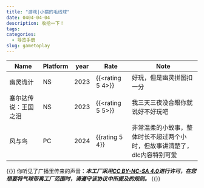 ```yaml
---
title: "游戏|小猫的毛线球"
date: 0404-04-04
description: 收拾一下！
tags:
categories:
  - 导览手册
slug: gametoplay
---
```

<style>
  blockquote {
    color: #2a4f43; /* 设置字体颜色 */
  }
</style>
|Name|Platform|year|Rate|Note|
|----|--------|----|----|----|
|幽灵诡计|NS|2023|{{<rating 5 4>}}|好玩，但是幽灵拼图扣一分
|塞尔达传说：王国之泪|NS|2023|{{<rating 5 5>}}|我三天三夜没合眼你就说好不好玩吧
|风与鸟|PC|2024|{{rating 5 4}}|非常温柔的小故事，整体时长不超过两个小时，但故事讲清楚了，dlc内容特别可爱


{{<card>}}
你听见了广播里传来的声音：***本工厂采用[CC BY-NC-SA 4.0](https://creativecommons.org/licenses/by-nc-sa/4.0/deed.zh-hans)进行许可，在您想要将气球带离工厂范围时，请遵守该协议中所提及的规则。***
{{</card>}}
